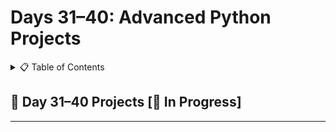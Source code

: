 <a name="day-31-40"></a>

# Days 31–40: Advanced Python Projects

<details>
<summary>📋 Table of Contents</summary>
<!-- Add Quick Links Here -->
</details>

## 📅 Day 31–40 Projects [🚧 In Progress]

---

<!-- Content for each day will be added as projects are completed -->
